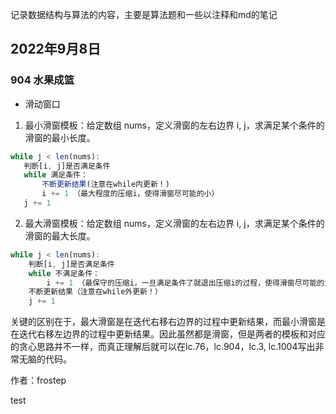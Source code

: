 记录数据结构与算法的内容，主要是算法题和一些以注释和md的笔记

## 2022年9月8日

### 904 水果成篮

 - 滑动窗口

 1. 最小滑窗模板：给定数组 nums，定义滑窗的左右边界 i, j，求满足某个条件的滑窗的最小长度。
 ```js
 while j < len(nums):
    判断[i, j]是否满足条件
    while 满足条件：
        不断更新结果(注意在while内更新！)
        i += 1 （最大程度的压缩i，使得滑窗尽可能的小）
    j += 1
```

2. 最大滑窗模板：给定数组 nums，定义滑窗的左右边界 i, j，求满足某个条件的滑窗的最大长度。
```js
while j < len(nums):
    判断[i, j]是否满足条件
    while 不满足条件：
        i += 1 （最保守的压缩i，一旦满足条件了就退出压缩i的过程，使得滑窗尽可能的大）
    不断更新结果（注意在while外更新！）
    j += 1
```

关键的区别在于，最大滑窗是在迭代右移右边界的过程中更新结果，而最小滑窗是在迭代右移左边界的过程中更新结果。因此虽然都是滑窗，但是两者的模板和对应的贪心思路并不一样，而真正理解后就可以在lc.76，lc.904，lc.3, lc.1004写出非常无脑的代码。

作者：frostep

test